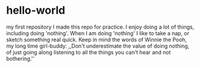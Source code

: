 # hello-world
my first repository
I made this repo for practice. I enjoy doing a lot of things, including doing 'nothing'. When I am doing 'nothing' I like to take a nap, or sketch something real quick.
Keep in mind the words of Winnie the Pooh, my long time girl-buddy: ,,Don't underestimate the value of doing nothing, of just going along listening to all the things you can't hear and not bothering.''
